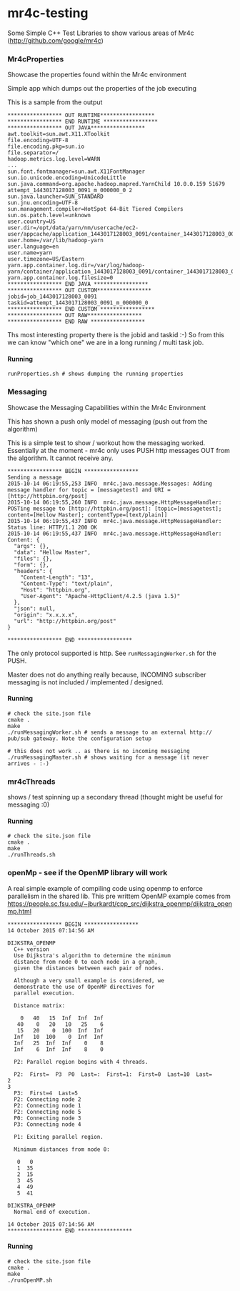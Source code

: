 # mr4c-testing
Some Simple C++ Test Libraries to show various areas of Mr4c (http://github.com/google/mr4c)

### Mr4cProperties 

Showcase the properties found within the Mr4c environment

Simple app which dumps out the properties of the job executing

This is a sample from the output 


    ***************** OUT RUNTIME*****************
    ***************** END RUNTIME *****************
    ***************** OUT JAVA*****************
    awt.toolkit=sun.awt.X11.XToolkit
    file.encoding=UTF-8
    file.encoding.pkg=sun.io
    file.separator=/
    hadoop.metrics.log.level=WARN
    ...
    sun.font.fontmanager=sun.awt.X11FontManager
    sun.io.unicode.encoding=UnicodeLittle
    sun.java.command=org.apache.hadoop.mapred.YarnChild 10.0.0.159 51679 attempt_1443017128003_0091_m_000000_0 2
    sun.java.launcher=SUN_STANDARD
    sun.jnu.encoding=UTF-8
    sun.management.compiler=HotSpot 64-Bit Tiered Compilers
    sun.os.patch.level=unknown
    user.country=US
    user.dir=/opt/data/yarn/nm/usercache/ec2-user/appcache/application_1443017128003_0091/container_1443017128003_0091_01_000002
    user.home=/var/lib/hadoop-yarn
    user.language=en
    user.name=yarn
    user.timezone=US/Eastern
    yarn.app.container.log.dir=/var/log/hadoop-yarn/container/application_1443017128003_0091/container_1443017128003_0091_01_000002
    yarn.app.container.log.filesize=0
    ***************** END JAVA *****************
    ***************** OUT CUSTOM*****************
    jobid=job_1443017128003_0091
    taskid=attempt_1443017128003_0091_m_000000_0
    ***************** END CUSTOM *****************
    ***************** OUT RAW*****************
    ***************** END RAW *****************

Ths most interesting property there is the jobid and taskid :-) So from this we can know "which one" we are in a long running / multi task job.

#### Running


    runProperties.sh # shows dumping the running properties


### Messaging 

Showcase the Messaging Capabilities within the Mr4c Environment

  This has shown a push only model of messaging (push out from the algorithm)

  This is a simple test to show / workout how the messaging worked. Essentially at the moment - mr4c only uses PUSH http messages OUT from the algorithm. It cannot receive any.


    ***************** BEGIN *****************
    Sending a message
    2015-10-14 06:19:55,253 INFO  mr4c.java.message.Messages: Adding message handler for topic = [messagetest] and URI = [http://httpbin.org/post]
    2015-10-14 06:19:55,260 INFO  mr4c.java.message.HttpMessageHandler: POSTing message to [http://httpbin.org/post]: [topic=[messagetest]; content=[Hellow Master]; contentType=[text/plain]]
    2015-10-14 06:19:55,437 INFO  mr4c.java.message.HttpMessageHandler: Status line: HTTP/1.1 200 OK
    2015-10-14 06:19:55,437 INFO  mr4c.java.message.HttpMessageHandler: Content: {
      "args": {},
      "data": "Hellow Master",
      "files": {},
      "form": {},
      "headers": {
        "Content-Length": "13",
        "Content-Type": "text/plain",
        "Host": "httpbin.org",
        "User-Agent": "Apache-HttpClient/4.2.5 (java 1.5)"
      },
      "json": null,
      "origin": "x.x.x.x",
      "url": "http://httpbin.org/post"
    }
    
    ***************** END *****************

  The only protocol supported is http. See ``runMessagingWorker.sh`` for the PUSH. 

  Master does not do anything really because, INCOMING subscriber messaging is not included / implemented / designed.

#### Running


    # check the site.json file
    cmake .
    make
    ./runMessagingWorker.sh # sends a message to an external http:// pub/sub gateway. Note the configuration setup

    # this does not work .. as there is no incoming messaging
    ./runMessagingMaster.sh # shows waiting for a message (it never arrives - :-)


### mr4cThreads 

shows / test spinning up a secondary thread (thought might be useful for messaging :0)

#### Running


    # check the site.json file
    cmake .
    make 
    ./runThreads.sh

### openMp - see if the OpenMP library will work

A real simple example of compiling code using openmp to enforce parallelism in the shared lib.
This pre writtem OpenMP example comes from https://people.sc.fsu.edu/~jburkardt/cpp_src/dijkstra_openmp/dijkstra_openmp.html


    ***************** BEGIN *****************
    14 October 2015 07:14:56 AM
    
    DIJKSTRA_OPENMP
      C++ version
      Use Dijkstra's algorithm to determine the minimum
      distance from node 0 to each node in a graph,
      given the distances between each pair of nodes.
    
      Although a very small example is considered, we
      demonstrate the use of OpenMP directives for
      parallel execution.
    
      Distance matrix:
    
        0   40   15  Inf  Inf  Inf
       40    0   20   10   25    6
       15   20    0  100  Inf  Inf
      Inf   10  100    0  Inf  Inf
      Inf   25  Inf  Inf    0    8
      Inf    6  Inf  Inf    8    0
    
      P2: Parallel region begins with 4 threads.
    
      P2:  First=  P3  P0  Last=:  First=1:  First=0  Last=10  Last=
    2
    3
      P3:  First=4  Last=5
      P2: Connecting node 2
      P2: Connecting node 1
      P2: Connecting node 5
      P0: Connecting node 3
      P3: Connecting node 4
    
      P1: Exiting parallel region.
    
      Minimum distances from node 0:
    
       0   0
       1  35
       2  15
       3  45
       4  49
       5  41
    
    DIJKSTRA_OPENMP
      Normal end of execution.
    
    14 October 2015 07:14:56 AM
    ***************** END *****************


#### Running
    

    # check the site.json file
    cmake .
    make 
    ./runOpenMP.sh





